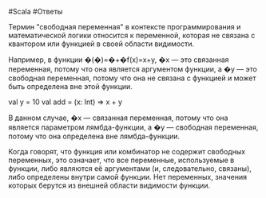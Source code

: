 
#Scala 
#Ответы 

Термин "свободная переменная" в контексте программирования и математической логики относится к переменной, которая не связана с квантором или функцией в своей области видимости.

Например, в функции �(�)=�+�f(x)=x+y, �x — это связанная переменная, потому что она является аргументом функции, а �y — это свободная переменная, потому что она не связана с функцией и может быть определена вне этой функции.

val y = 10
val add = (x: Int) => x + y

В данном случае, �x — связанная переменная, потому что она является параметром лямбда-функции, а �y — свободная переменная, потому что она определена вне лямбда-функции.

Когда говорят, что функция или комбинатор не содержит свободных переменных, это означает, что все переменные, используемые в функции, либо являются её аргументами (и, следовательно, связаны), либо определены внутри самой функции. Нет переменных, значения которых берутся из внешней области видимости функции.